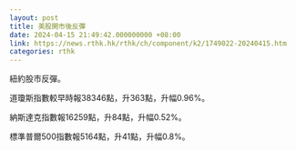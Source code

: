 ```yaml
---
layout: post
title: 美股開市後反彈
date: 2024-04-15 21:49:42.000000000 +08:00
link: https://news.rthk.hk/rthk/ch/component/k2/1749022-20240415.htm
categories: rthk
---
```


紐約股市反彈。

道瓊斯指數較早時報38346點，升363點，升幅0.96%。

納斯達克指數報16259點，升84點，升幅0.52%。

標準普爾500指數報5164點，升41點，升幅0.8%。
